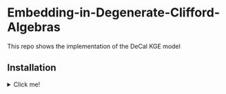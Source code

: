 # Embedding-in-Degenerate-Clifford-Algebras
This repo shows the implementation of the DeCal KGE model

## Installation
<details><summary> Click me! </summary>
First, make sure you have Anaconda installed

### Installation from Source
``` bash
git clone https://github.com/Louis-Mozart/decal-embeddings
conda create -n dice python=3.10.13 --no-default-packages && conda activate dice && cd Embedding-in-Degenerate-Clifford-Algebras &&
pip3 install -e .
```
or

```bash
pip install dicee
```
<\details>

## Download Knowledge Graphs
```bash
wget https://files.dice-research.org/datasets/dice-embeddings/KGs.zip --no-check-certificate && unzip KGs.zip
```
# How to use this repo?
First, install all the necessary packages: pip install -r requirements.txt

# Example of how to run the scripts

### Run the LES algorithm: 
python run_Decal_LES.py --kg UMLS
### Run the GSDC algorithm:
python run_Decal_GSDC.py --kg UMLS
### Run the GSDC algorithm:
python run_Decal_GS.py --kg UMLS
### Run the DeCal with desired values of p,q,r:
python main.py --path_dataset_folder ../decal-embeddings/KGs/FB15k-237 --p 1 --q 1 --r 5
